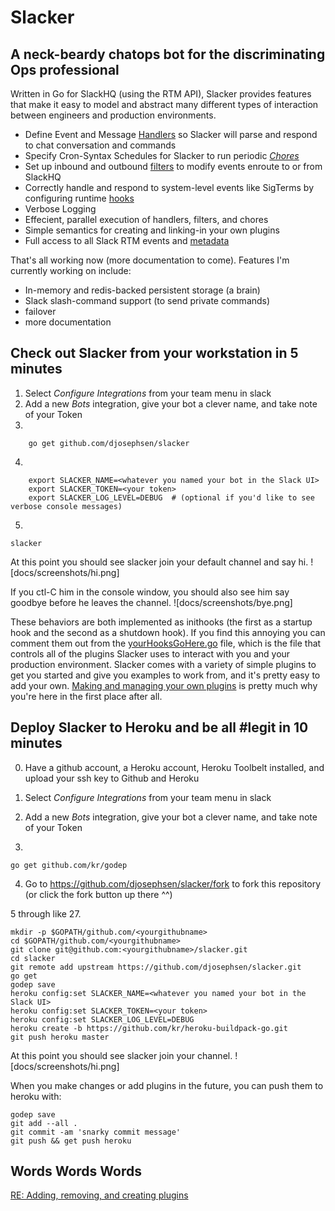 # Slacker 
## A neck-beardy chatops bot for the discriminating Ops professional

Written in Go for SlackHQ (using the RTM API), Slacker provides features that
make it easy to model and abstract many different types of interaction between
engineers and production environments. 

 * Define Event and Message [Handlers](docs/handlers.md) so Slacker will parse and respond to chat conversation and commands
 * Specify Cron-Syntax Schedules for Slacker to run periodic [*Chores*](docs/chores.md)
 * Set up inbound and outbound [filters](docs/filters.md) to modify events enroute to or from SlackHQ
 * Correctly handle and respond to system-level events like SigTerms by configuring runtime [hooks](docs/hooks.md)
 * Verbose Logging 
 * Effecient, parallel execution of handlers, filters, and chores
 * Simple semantics for creating and linking-in your own plugins
 * Full access to all Slack RTM events and [metadata](docs/meta.md)

That's all working now (more documentation to come).  Features I'm currently working on include: 

 * In-memory and redis-backed persistent storage (a brain)
 * Slack slash-command support (to send private commands)
 * failover
 * more documentation

## Check out Slacker from your workstation in 5 minutes

1. Select *Configure Integrations* from your team menu in slack
2. Add a new *Bots* integration, give your bot a clever name, and take note of your Token
3. 
```
	go get github.com/djosephsen/slacker
```
4. 
```
	export SLACKER_NAME=<whatever you named your bot in the Slack UI>
	export SLACKER_TOKEN=<your token>
	export SLACKER_LOG_LEVEL=DEBUG  # (optional if you'd like to see verbose console messages)
```
5. 
```
slacker
```

At this point you should see slacker join your default channel and say hi. 
![docs/screenshots/hi.png]

If you ctl-C him in the console window, you should also see him say goodbye
before he leaves the channel. 
![docs/screenshots/bye.png]

These behaviors are both implemented as inithooks (the first as a startup hook
and the second as a shutdown hook). If you find this annoying you can comment
them out from the [yourHooksGoHere.go](yourHooksGoHere.go) file, which is the
file that controls all of the plugins Slacker uses to interact with you and
your production environment.  Slacker comes with a variety of simple plugins to
get you started and give you examples to work from, and it's pretty easy to add
your own. [Making and managing your own plugins](docs/plugins.md) is pretty
much why you're here in the first place after all.

## Deploy Slacker to Heroku and be all #legit in 10 minutes

0. Have a github account, a Heroku account, Heroku Toolbelt installed, and upload your ssh key to Github and Heroku

1. Select *Configure Integrations* from your team menu in slack

2. Add a new *Bots* integration, give your bot a clever name, and take note of your Token

3. 
```
go get github.com/kr/godep
```

4. Go to https://github.com/djosephsen/slacker/fork to fork this repository (or click the fork button up there ^^) 

5 through like 27.  
```
mkdir -p $GOPATH/github.com/<yourgithubname>
cd $GOPATH/github.com/<yourgithubname>
git clone git@github.com:<yourgithubname>/slacker.git
cd slacker
git remote add upstream https://github.com/djosephsen/slacker.git
go get
godep save
heroku config:set SLACKER_NAME=<whatever you named your bot in the Slack UI>
heroku config:set SLACKER_TOKEN=<your token>
heroku config:set SLACKER_LOG_LEVEL=DEBUG
heroku create -b https://github.com/kr/heroku-buildpack-go.git
git push heroku master
```

At this point you should see slacker join your channel.
![docs/screenshots/hi.png]

When you make changes or add plugins in the future, you can push them to heroku with: 

```
godep save
git add --all .
git commit -am 'snarky commit message'
git push && get push heroku
```

## Words Words Words
[RE: Adding, removing, and creating plugins](docs/plugins.md)
